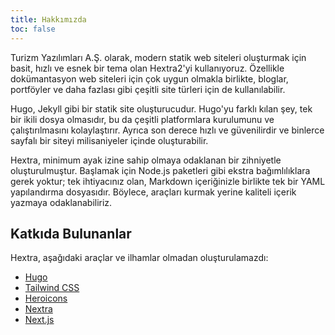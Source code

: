 ```yaml
---
title: Hakkımızda
toc: false
---
```


Turizm Yazılımları A.Ş. olarak, modern statik web siteleri oluşturmak için basit, hızlı ve esnek bir tema olan Hextra2'yi kullanıyoruz. Özellikle dokümantasyon web siteleri için çok uygun olmakla birlikte, bloglar, portföyler ve daha fazlası gibi çeşitli site türleri için de kullanılabilir.

Hugo, Jekyll gibi bir statik site oluşturucudur. Hugo'yu farklı kılan şey, tek bir ikili dosya olmasıdır, bu da çeşitli platformlara kurulumunu ve çalıştırılmasını kolaylaştırır. Ayrıca son derece hızlı ve güvenilirdir ve binlerce sayfalı bir siteyi milisaniyeler içinde oluşturabilir.

Hextra, minimum ayak izine sahip olmaya odaklanan bir zihniyetle oluşturulmuştur. Başlamak için Node.js paketleri gibi ekstra bağımlılıklara gerek yoktur; tek ihtiyacınız olan, Markdown içeriğinizle birlikte tek bir YAML yapılandırma dosyasıdır. Böylece, araçları kurmak yerine kaliteli içerik yazmaya odaklanabiliriz.

## Katkıda Bulunanlar

Hextra, aşağıdaki araçlar ve ilhamlar olmadan oluşturulamazdı:

- [Hugo](https://gohugo.io/)
- [Tailwind CSS](https://tailwindcss.com/)
- [Heroicons](https://heroicons.com/)
- [Nextra](https://nextra.vercel.app/)
- [Next.js](https://nextjs.org/)
